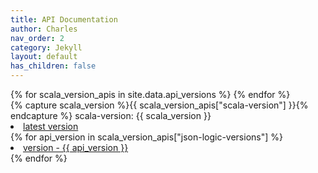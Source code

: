 ```yaml
---
title: API Documentation
author: Charles
nav_order: 2
category: Jekyll
layout: default
has_children: false
---
```

<style>
    .column {
        float: left;
        width: {{ 100.0 | divided_by: site.data.api_versions.size }}%;
    }

    /* Clear floats after the columns */
    .row:after {
        content: "";
        display: table;
        clear: both;
    }
</style>


<div class="row">
    {% for scala_version_apis in site.data.api_versions %}
        <div class="column">
            {% capture scala_version %}{{ scala_version_apis["scala-version"] }}{% endcapture %}
            scala-version: {{ scala_version }}
            <li><a href="scala-{{ scala_version }}/latest/index.html"> latest version </a></li>
            {% for api_version in scala_version_apis["json-logic-versions"] %}
                <li>
                    <a href="scala-{{ scala_version }}/{{ api_version }}/index.html"> version - {{ api_version }} </a>
                </li>
            {% endfor %}
        </div>
    {% endfor %}
</div>